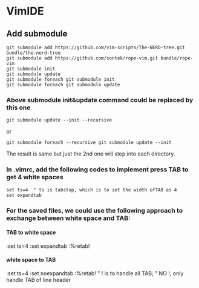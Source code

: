 # VimIDE

## Add submodule
```
git submodule add https://github.com/vim-scripts/The-NERD-tree.git bundle/the-nerd-tree
git submodule add https://github.com/sontek/rope-vim.git bundle/rope-vim
git submodule init
git submodule update
git submodule foreach git submodule init
git submodule foreach git submodule update
```

### Above submodule init&update command could be replaced by this one
```
git submodule update --init --recursive
```
or
```
git submodule foreach --recursive git submodule update --init
```
The result is same but just the 2nd one will step into each directory.



### In .vimrc, add the following codes to implement press TAB to get 4 white spaces
```
set ts=4  " ts is tabstop, which is to set the width ofTAB as 4
set expandtab
```

### For the saved files, we could use the following approach to exchange between white space and TAB:
#### TAB to white space
:set ts=4
:set expandtab
:%retab!
 
#### white space to TAB
:set ts=4
:set noexpandtab
:%retab! 
" ! is to handle all TAB;
" NO !, only handle TAB of line header
